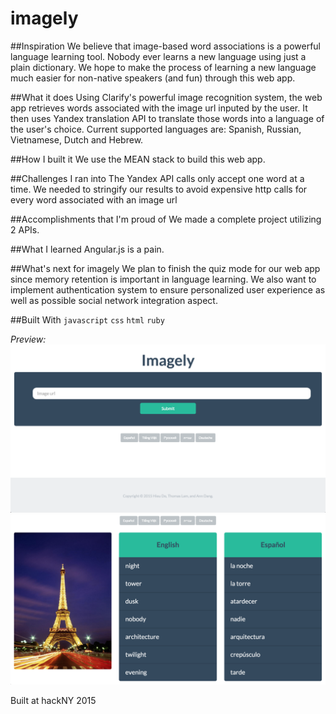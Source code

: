# imagely

##Inspiration
We believe that image-based word associations is a powerful language learning tool. Nobody ever learns a new language using just a plain dictionary. We hope to make the process of learning a new language much easier for non-native speakers (and fun) through this web app.

##What it does
Using Clarify's powerful image recognition system, the web app retrieves words associated with the image url inputed by the user. It then uses Yandex translation API to translate those words into a language of the user's choice. Current supported languages are: Spanish, Russian, Vietnamese, Dutch and Hebrew.

##How I built it
We use the MEAN stack to build this web app.

##Challenges I ran into
The Yandex API calls only accept one word at a time. We needed to stringify our results to avoid expensive http calls for every word associated with an image url

##Accomplishments that I'm proud of
We made a complete project utilizing 2 APIs.

##What I learned
Angular.js is a pain.

##What's next for imagely
We plan to finish the quiz mode for our web app since memory retention is important in language learning. We also want to implement authentication system to ensure personalized user experience as well as possible social network integration aspect.

##Built With
`javascript`
`css`
`html`
`ruby`

*Preview:*
![image](demo1.png)
![image](demo2.png)

Built at hackNY 2015 
